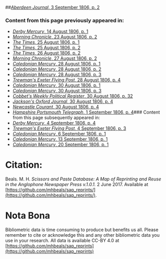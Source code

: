 ##[*Aberdeen Journal*, 3 September 1806, p. 2](https://mhbeals.github.io/sap_html/Aberdeen-Journal/Aberdeen-Journal-3-September-1806-p-2)

### Content from this page previously appeared in:
+ [*Derby Mercury*, 14 August 1806, p. 1](https://mhbeals.github.io/sap_html/Derby-Mercury/Derby-Mercury-14-August-1806-p-1)
+ [*Morning Chronicle*, 23 August 1806, p. 2](https://mhbeals.github.io/sap_html/Morning-Chronicle/Morning-Chronicle-23-August-1806-p-2)
+ [*The Times*, 25 August 1806, p. 1](https://mhbeals.github.io/sap_html/The-Times/The-Times-25-August-1806-p-1)
+ [*The Times*, 25 August 1806, p. 2](https://mhbeals.github.io/sap_html/The-Times/The-Times-25-August-1806-p-2)
+ [*The Times*, 26 August 1806, p. 2](https://mhbeals.github.io/sap_html/The-Times/The-Times-26-August-1806-p-2)
+ [*Morning Chronicle*, 27 August 1806, p. 2](https://mhbeals.github.io/sap_html/Morning-Chronicle/Morning-Chronicle-27-August-1806-p-2)
+ [*Caledonian Mercury*, 28 August 1806, p. 1](https://mhbeals.github.io/sap_html/Caledonian-Mercury/Caledonian-Mercury-28-August-1806-p-1)
+ [*Caledonian Mercury*, 28 August 1806, p. 2](https://mhbeals.github.io/sap_html/Caledonian-Mercury/Caledonian-Mercury-28-August-1806-p-2)
+ [*Caledonian Mercury*, 28 August 1806, p. 3](https://mhbeals.github.io/sap_html/Caledonian-Mercury/Caledonian-Mercury-28-August-1806-p-3)
+ [*Trewman's Exeter Flying Post*, 28 August 1806, p. 4](https://mhbeals.github.io/sap_html/Trewman's-Exeter-Flying-Post/Trewman's-Exeter-Flying-Post-28-August-1806-p-4)
+ [*Caledonian Mercury*, 30 August 1806, p. 1](https://mhbeals.github.io/sap_html/Caledonian-Mercury/Caledonian-Mercury-30-August-1806-p-1)
+ [*Caledonian Mercury*, 30 August 1806, p. 3](https://mhbeals.github.io/sap_html/Caledonian-Mercury/Caledonian-Mercury-30-August-1806-p-3)
+ [*Cobbet's Weekly Political Register*, 30 August 1806, p. 32](https://mhbeals.github.io/sap_html/Cobbet's-Weekly-Political-Register/Cobbet's-Weekly-Political-Register-30-August-1806-p-32)
+ [*Jackson's Oxford Journal*, 30 August 1806, p. 4](https://mhbeals.github.io/sap_html/Jackson's-Oxford-Journal/Jackson's-Oxford-Journal-30-August-1806-p-4)
+ [*Newcastle Courant*, 30 August 1806, p. 4](https://mhbeals.github.io/sap_html/Newcastle-Courant/Newcastle-Courant-30-August-1806-p-4)
+ [*Hampshire Portsmouth Telegraph*, 1 September 1806, p. 4](https://mhbeals.github.io/sap_html/Hampshire-Portsmouth-Telegraph/Hampshire-Portsmouth-Telegraph-1-September-1806-p-4)### Content from this page subsequently appeared in:
+ [*Derby Mercury*, 4 September 1806, p. 4](https://mhbeals.github.io/sap_html/Derby-Mercury/Derby-Mercury-4-September-1806-p-4)
+ [*Trewman's Exeter Flying Post*, 4 September 1806, p. 3](https://mhbeals.github.io/sap_html/Trewman's-Exeter-Flying-Post/Trewman's-Exeter-Flying-Post-4-September-1806-p-3)
+ [*Caledonian Mercury*, 6 September 1806, p. 1](https://mhbeals.github.io/sap_html/Caledonian-Mercury/Caledonian-Mercury-6-September-1806-p-1)
+ [*Caledonian Mercury*, 13 September 1806, p. 1](https://mhbeals.github.io/sap_html/Caledonian-Mercury/Caledonian-Mercury-13-September-1806-p-1)
+ [*Caledonian Mercury*, 20 September 1806, p. 1](https://mhbeals.github.io/sap_html/Caledonian-Mercury/Caledonian-Mercury-20-September-1806-p-1)
                    
# Citation: 

Beals. M. H. *Scissors and Paste Database: A Map of Reprinting and Reuse in the Anglophone Newspaper Press v.1.0.1.* 2 June 2017. Available at [https://github.com/mhbeals/sap_reprints/](https://github.com/mhbeals/sap_reprints/). 
                    
# Nota Bona

Bibliometric data is time consuming to produce but benefits us all. Please remember to cite or acknowledge this and any other bibliometric data you use in your research. All data is available CC-BY 4.0 at [https://github.com/mhbeals/sap_reprints](https://github.com/mhbeals/sap_reprints)
